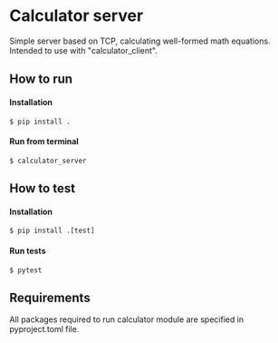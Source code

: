 # Calculator server

Simple server based on TCP, calculating well-formed math equations. Intended to use with "calculator_client".

## How to run

#### Installation

    $ pip install .

#### Run from terminal

    $ calculator_server

## How to test

#### Installation

    $ pip install .[test]

#### Run tests

    $ pytest

## Requirements

All packages required to run calculator module are specified in pyproject.toml file.
